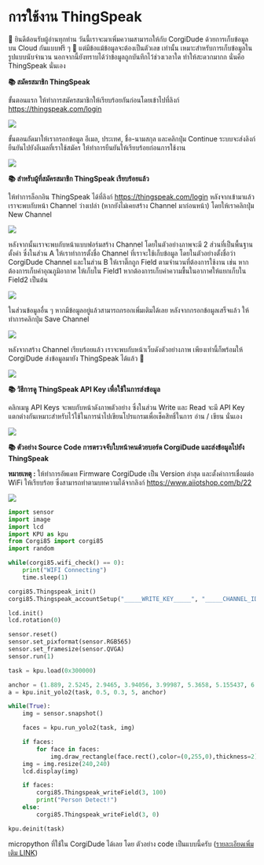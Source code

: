 # การใช้งาน ThingSpeak

🌟 ยินดีต้อนรับผู้อ่านทุกท่าน วันนี้เราจะมาเพิ่มความสามารถให้กับ CorgiDude ด้วยการเก็บข้อมูลบน Cloud กันแบบฟรี ๆ 🎉 แต่มีข้อแม้ข้อมูลจะต้องเป็นตัวเลข เท่านั้น เหมาะสำหรับการเก็บข้อมูลในรูปแบบนับจำนวน นอกจากนี้ยังทราบได้ว่าข้อมูลถูกบันทึกไว้ช่วงเวลาใด ทำให้สะดวกมากก นั่นคือ ThingSpeak นั่นเอง

**📚 สมัครสมาชิก ThingSpeak**

ขั้นตอนแรก ให้ทำการสมัครสมาชิกให้เรียบร้อยกันก่อนโดยเข้าไปที่ลิงก์ https://thingspeak.com/login

![](https://ff.lnwfile.com/_/ff/_raw/p9/yw/jt.png)

ขั้นตอนถัดมาให้เรากรอกข้อมูล อีเมล, ประเทศ, ชื่อ-นามสกุล และคลิกปุ่ม Continue ระบบจะส่งลิงก์ยืนยันไปยังอีเมลที่เราใช้สมัคร ให้ทำการยืนยันให้เรียบร้อยก่อนการใช้งาน

![](https://ff.lnwfile.com/_/ff/_raw/p7/5y/s4.png)

**📚 สำหรับผู้ที่สมัครสมาชิก ThingSpeak เรียบร้อยแล้ว**

ให้ทำการล็อกอิน ThingSpeak ได้ที่ลิงก์ https://thingspeak.com/login หลังจากเข้ามาแล้ว เราจะพบกับหน้า Channel ว่างเปล่า (หากยังไม่เคยสร้าง Channel มาก่อนหน้า) โดยให้เราคลิกปุ่ม New Channel

![](https://ff.lnwfile.com/_/ff/_raw/nn/hu/fd.png)

หลังจากนั้นเราจะพบกับหน้าแบบฟอร์มสร้าง Channel โดยในตัวอย่างภาพจะมี 2 ส่วนที่เป็นพื้นฐานตั้งค่า ซึ่งในส่วน A ให้เราทำการตั้งชื่อ Channel ที่เราจะใช้เก็บข้อมูล โดยในตัวอย่างตั้งชื่อว่า CorgiDude Channel และในส่วน B ให้เราติ๊กถูก Field ตามจำนวนที่ต้องการใช้งาน เช่น หากต้องการเก็บค่าอุณภูมิอากาศ ให้เก็บใน Field1 หากต้องการเก็บค่าความชื้นในอากาศให้แยกเก็บใน Field2 เป็นต้น

![](https://ff.lnwfile.com/_/ff/_raw/f1/ld/u3.png)

ในส่วนข้อมูลอื่น ๆ หากมีข้อมูลอยู่แล้วสามารถกรอกเพิ่มเติมได้เลย หลังจากกรอกข้อมูลเสร็จแล้ว ให้ทำการคลิกปุ่ม Save Channel

![](https://ff.lnwfile.com/_/ff/_raw/ao/ao/8t.png)

หลังจากสร้าง Channel เรียบร้อยแล้ว เราจะพบกับหน้าเว็บดังตัวอย่างภาพ เพียงเท่านี้ก็พร้อมให้ CorgiDude ส่งข้อมูลมายัง ThingSpeak ได้แล้ว 🎉

![](https://ff.lnwfile.com/_/ff/_raw/yd/p9/y9.png)

**📚 วิธีการดู ThingSpeak API Key เพื่อใช้ในการส่งข้อมูล**

คลิกเมนู API Keys จะพบกับหน้าดังภาพตัวอย่าง ซึ่งในส่วน Write และ Read จะมี API Key แตกต่างกันเหมาะสำหรับไว้ใช้ในการนำไปเขียนโปรแกรมเพื่อเช็คสิทธิ์ในการ อ่าน / เขียน นั่นเอง

![](https://ff.lnwfile.com/_/ff/_raw/gi/z1/pu.png)

**📚 ตัวอย่าง Source Code การตรวจจับใบหน้าคนด้วยบอร์ด CorgiDude และส่งข้อมูลไปยัง ThingSpeak**

**หมายเหตุ :** ให้ทำการอัพเดท Firmware CorgiDude เป็น Version ล่าสุด และตั้งค่าการเชื่อมต่อ WiFi ให้เรียบร้อย ซึ่งสามารถทำตามบทความได้จากลิงก์ https://www.aiiotshop.com/b/22

[![](http://img.youtube.com/vi/8PCeLBL6Hvg/0.jpg)](http://www.youtube.com/watch?v=8PCeLBL6Hvg)

```python
import sensor
import image
import lcd
import KPU as kpu
from Corgi85 import corgi85
import random

while(corgi85.wifi_check() == 0):
    print("WIFI Connecting")
    time.sleep(1)

corgi85.Thingspeak_init()
corgi85.Thingspeak_accountSetup("_____WRITE_KEY_____", "_____CHANNEL_ID_____")

lcd.init()
lcd.rotation(0)

sensor.reset()
sensor.set_pixformat(sensor.RGB565)
sensor.set_framesize(sensor.QVGA)
sensor.run(1)

task = kpu.load(0x300000)

anchor = (1.889, 2.5245, 2.9465, 3.94056, 3.99987, 5.3658, 5.155437, 6.92275, 6.718375, 9.01025)
a = kpu.init_yolo2(task, 0.5, 0.3, 5, anchor)

while(True):
    img = sensor.snapshot()

    faces = kpu.run_yolo2(task, img)

    if faces:
        for face in faces:
            img.draw_rectangle(face.rect(),color=(0,255,0),thickness=2)
    img = img.resize(240,240)
    lcd.display(img)

    if faces:
        corgi85.Thingspeak_writeField(3, 100)
        print("Person Detect!")
    else:
        corgi85.Thingspeak_writeField(3, 0)

kpu.deinit(task)
```

micropython ที่ใช้ใน CorgiDude ได้เลย โดย ตัวอย่าง code เป็นแบบนี้ครับ ([รายละเอียดเพิ่มเติม LINK](https://www.aiiotshop.com/b/2))
